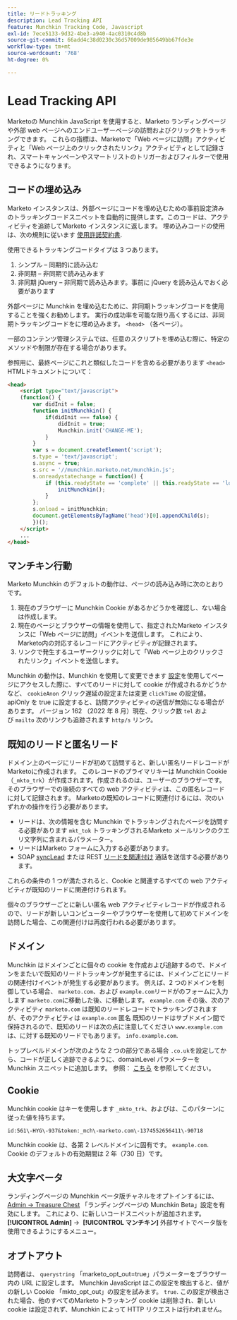 ```yaml
---
title: リードトラッキング
description: Lead Tracking API
feature: Munchkin Tracking Code, Javascript
exl-id: 7ece5133-9d32-4be3-a940-4ac0310c4d8b
source-git-commit: 66add4c38d0230c36d57009de985649bb67fde3e
workflow-type: tm+mt
source-wordcount: '768'
ht-degree: 0%

---
```


# Lead Tracking API

Marketoの Munchkin JavaScript を使用すると、Marketo ランディングページや外部 web ページへのエンドユーザーページの訪問およびクリックをトラッキングできます。 これらの指標は、Marketoで「Web ページに訪問」アクティビティと「Web ページ上のクリックされたリンク」アクティビティとして記録され、スマートキャンペーンやスマートリストのトリガーおよびフィルターで使用できるようになります。

## コードの埋め込み

Marketo インスタンスは、外部ページにコードを埋め込むための事前設定済みのトラッキングコードスニペットを自動的に提供します。このコードは、アクティビティを追跡してMarketo インスタンスに返します。 埋め込みコードの使用は、次の規則に従います [使用許諾契約書](../munchkin-license.pdf).

使用できるトラッキングコードタイプは 3 つあります。

1. シンプル – 同期的に読み込む
1. 非同期 – 非同期で読み込みます
1. 非同期 jQuery – 非同期で読み込みます。事前に jQuery を読み込んでおく必要があります

外部ページに Munchkin を埋め込むために、非同期トラッキングコードを使用することを強くお勧めします。 実行の成功率を可能な限り高くするには、非同期トラッキングコードをに埋め込みます。 `<head>` （各ページ）。

一部のコンテンツ管理システムでは、任意のスクリプトを埋め込む際に、特定のメソッドや制限が存在する場合があります。

参照用に、最終ページにこれと類似したコードを含める必要があります `<head>` HTMLドキュメントについて：

```html
<head>
    <script type="text/javascript">
    (function() {
        var didInit = false;
        function initMunchkin() {
            if(didInit === false) {
                didInit = true;
                Munchkin.init('CHANGE-ME');
            }
        }
        var s = document.createElement('script');
        s.type = 'text/javascript';
        s.async = true;
        s.src = '//munchkin.marketo.net/munchkin.js';
        s.onreadystatechange = function() {
            if (this.readyState == 'complete' || this.readyState == 'loaded') {
                initMunchkin();
            }
        };
        s.onload = initMunchkin;
        document.getElementsByTagName('head')[0].appendChild(s);
        })();
    </script>
    ...
</head>
```

## マンチキン行動

Marketo Munchkin のデフォルトの動作は、ページの読み込み時に次のとおりです。

1. 現在のブラウザーに Munchkin Cookie があるかどうかを確認し、ない場合は作成します。
1. 現在のページとブラウザーの情報を使用して、指定されたMarketo インスタンスに「Web ページに訪問」イベントを送信します。 これにより、Marketo内の対応するレコードにアクティビティが記録されます。
1. リンクで発生するユーザークリックに対して「Web ページ上のクリックされたリンク」イベントを送信します。

Munchkin の動作は、Munchkin を使用して変更できます [設定](lead-tracking.md#lead-tracking-api)を使用してページにアクセスした際に、すべてのリードに対して cookie が作成されるかどうかなど、 `cookieAnon` クリック遅延の設定または変更 `clickTime` の設定値。 apiOnly を true に設定すると、訪問アクティビティの送信が無効になる場合があります。 バージョン 162 （2022 年 8 月）現在、クリック数 `tel` および `mailto` 次のリンクも追跡されます `http/s` リンク。

## 既知のリードと匿名リード

ドメイン上のページにリードが初めて訪問すると、新しい匿名リードレコードがMarketoに作成されます。 このレコードのプライマリキーは Munchkin Cookie （`_mkto_trk`）が作成されます。作成されるのは、ユーザーのブラウザーです。 そのブラウザーでの後続のすべての web アクティビティは、この匿名レコードに対して記録されます。 Marketoの既知のレコードに関連付けるには、次のいずれかの操作を行う必要があります。

- リードは、次の情報を含む Munchkin でトラッキングされたページを訪問する必要があります `mkt_tok` トラッキングされるMarketo メールリンクのクエリ文字列に含まれるパラメーター。
- リードはMarketo フォームに入力する必要があります。
- SOAP [syncLead](../soap-api/leads.md) または REST [リードを関連付け](https://developer.adobe.com/marketo-apis/api/mapi/#tag/Leads/operation/associateLeadUsingPOST) 通話を送信する必要があります。

これらの条件の 1 つが満たされると、Cookie と関連するすべての web アクティビティが既知のリードに関連付けられます。

個々のブラウザーごとに新しい匿名 web アクティビティレコードが作成されるので、リードが新しいコンピューターやブラウザーを使用して初めてドメインを訪問した場合、この関連付けは再度行われる必要があります。

## ドメイン

Munchkin はドメインごとに個々の cookie を作成および追跡するので、ドメインをまたいで既知のリードトラッキングが発生するには、ドメインごとにリードの関連付けイベントが発生する必要があります。 例えば、2 つのドメインを制御している場合、 `marketo.com`、および `example.com`リードがのフォームに入力します `marketo.com`に移動した後、に移動します。 `example.com` その後、次のアクティビティ `marketo.com` は既知のリードレコードでトラッキングされますが、そのアクティビティは `example.com` 匿名 既知のリードはサブドメイン間で保持されるので、既知のリードは次の点に注意してください `www.example.com` は、に対する既知のリードでもあります。 `info.example.com`.

トップレベルドメインが次のような 2 つの部分である場合 `.co.uk`を設定してから、コードが正しく追跡できるように、domainLevel パラメーターを Munchkin スニペットに追加します。 参照： [こちら](lead-tracking.md#domains) を参照してください。

## Cookie

Munchkin cookie はキーを使用します `_mkto_trk`、およびは、このパターンに従った値を持ちます。

`id:561\-HYG\-937&token:_mch\-marketo.com\-1374552656411\-90718`

Munchkin cookie は、各第 2 レベルドメインに固有です。 `example.com`. Cookie のデフォルトの有効期間は 2 年（730 日）です。

## 大文字ベータ

ランディングページの Munchkin ベータ版チャネルをオプトインするには、 [Admin -> Treasure Chest](https://experienceleague.adobe.com/en/docs/marketo/using/product-docs/administration/settings/enable-or-disable-treasure-chest-features) 「ランディングページの Munchkin Beta」設定を有効にします。 これにより、に新しいコードスニペットが追加されます。 **[!UICONTROL Admin]** ->  **[!UICONTROL マンチキン]** 外部サイトでベータ版を使用できるようにするメニュー。

## オプトアウト

訪問者は、 `querystring` 「marketo_opt_out=true」パラメーターをブラウザー内の URL に設定します。 Munchkin JavaScript はこの設定を検出すると、値がの新しい Cookie 「mkto_opt_out」の設定を試みます。 `true`. この設定が検出された場合、他のすべてのMarketo トラッキング cookie は削除され、新しい cookie は設定されず、Munchkin によって HTTP リクエストは行われません。
